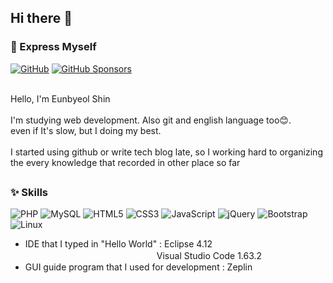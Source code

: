 <!--
**ShinEunbyeol/ShinEunbyeol** is a ✨ _special_ ✨ repository because its `README.md` (this file) appears on your GitHub profile.

Here are some ideas to get you started:

- 🔭 I’m currently working on ...
- 🌱 I’m currently learning ...
- 👯 I’m looking to collaborate on ...
- 🤔 I’m looking for help with ...
- 💬 Ask me about ...
- 📫 How to reach me: ...
- 😄 Pronouns: ...
- ⚡ Fun fact: ...
-->

<h2>
  Hi there 👋
</h2>

### 🌟 Express Myself
<a href="https://github.com/ShinEunbyeol" target="_blank"><img alt="GitHub" src ="https://img.shields.io/badge/GitHub-181717.svg?&style=for-the-badge&logo=GitHub&logoColor=white"/></a>
<a href="https://estrella13.tistory.com/" target="_blank"><img alt="GitHub Sponsors" src ="https://img.shields.io/badge/Blog-EA4AAA.svg?&style=for-the-badge&logo=GitHub Sponsors&logoColor=white"/></a>

<br>
Hello, I'm Eunbyeol Shin
<br><br>
I'm studying web development. Also git and english language too😊.<br>
even if It's slow, but I doing my best.
<br><br>
I started using github or write tech blog late, so I working hard to organizing the every knowledge that recorded in other place so far

<h2></h2>

### ✨ Skills
<a><img alt="PHP" src ="https://img.shields.io/badge/PHP-777BB4.svg?&style=for-the-badge&logo=PHP&logoColor=white"/></a>
<a><img alt="MySQL" src ="https://img.shields.io/badge/MySQL-4479A1.svg?&style=for-the-badge&logo=MySQL&logoColor=white"/></a>
<a><img alt="HTML5" src ="https://img.shields.io/badge/HTML5-E34F26.svg?&style=for-the-badge&logo=HTML5&logoColor=white"/></a>
<a><img alt="CSS3" src ="https://img.shields.io/badge/CSS3-1572B6.svg?&style=for-the-badge&logo=CSS3&logoColor=white"/></a>
<a><img alt="JavaScript" src ="https://img.shields.io/badge/JavaScript-F7DF1E.svg?&style=for-the-badge&logo=JavaScript&logoColor=white"/></a>
<a><img alt="jQuery" src ="https://img.shields.io/badge/jQuery-0769AD.svg?&style=for-the-badge&logo=jQuery&logoColor=white"/></a>
<a><img alt="Bootstrap" src ="https://img.shields.io/badge/Bootstrap-7952B3.svg?&style=for-the-badge&logo=Bootstrap&logoColor=white"/></a>
<a><img alt="Linux" src ="https://img.shields.io/badge/Linux-FCC624.svg?&style=for-the-badge&logo=Linux&logoColor=white"/></a>
<br>
* IDE that I typed in "Hello World" : Eclipse 4.12<br>
　　　　　　　　　　　　　　　Visual Studio Code 1.63.2
* GUI guide program that I used for development : Zeplin
